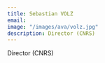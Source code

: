 ```yaml
---
title: Sebastian VOLZ
email: 
image: "/images/ava/volz.jpg"
description: Director (CNRS)
---
```


Director (CNRS)
